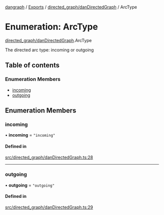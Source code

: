 [dangraph](../README.md) / [Exports](../modules.md) / [directed\_graph/danDirectedGraph](../modules/directed_graph_danDirectedGraph.md) / ArcType

# Enumeration: ArcType

[directed\_graph/danDirectedGraph](../modules/directed_graph_danDirectedGraph.md).ArcType

The directed arc type: incoming or outgoing

## Table of contents

### Enumeration Members

- [incoming](directed_graph_danDirectedGraph.ArcType.md#incoming)
- [outgoing](directed_graph_danDirectedGraph.ArcType.md#outgoing)

## Enumeration Members

### incoming

• **incoming** = ``"incoming"``

#### Defined in

[src/directed_graph/danDirectedGraph.ts:28](https://github.com/evildead/DanGraph/blob/f53d48f/src/directed_graph/danDirectedGraph.ts#L28)

___

### outgoing

• **outgoing** = ``"outgoing"``

#### Defined in

[src/directed_graph/danDirectedGraph.ts:29](https://github.com/evildead/DanGraph/blob/f53d48f/src/directed_graph/danDirectedGraph.ts#L29)

